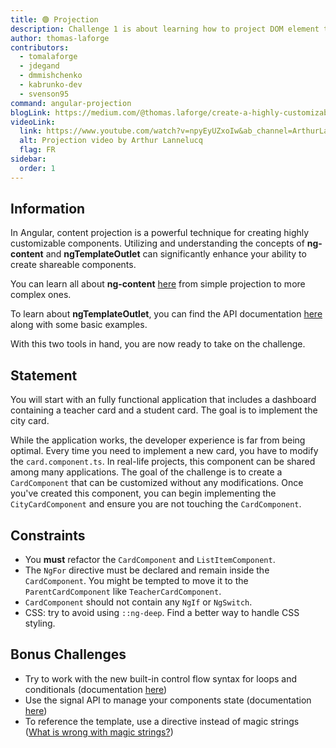 ```yaml
---
title: 🟢 Projection
description: Challenge 1 is about learning how to project DOM element through components
author: thomas-laforge
contributors:
  - tomalaforge
  - jdegand
  - dmmishchenko
  - kabrunko-dev
  - svenson95
command: angular-projection
blogLink: https://medium.com/@thomas.laforge/create-a-highly-customizable-component-cc3a9805e4c5
videoLink:
  link: https://www.youtube.com/watch?v=npyEyUZxoIw&ab_channel=ArthurLannelucq
  alt: Projection video by Arthur Lannelucq
  flag: FR
sidebar:
  order: 1
---
```


## Information

In Angular, content projection is a powerful technique for creating highly customizable components. Utilizing and understanding the concepts of <b>ng-content</b> and <b>ngTemplateOutlet</b> can significantly enhance your ability to create shareable components.

You can learn all about <b>ng-content</b> [here](https://angular.io/guide/content-projection#projecting-content-in-more-complex-environments) from simple projection to more complex ones.

To learn about <b>ngTemplateOutlet</b>, you can find the API documentation [here](https://angular.io/api/common/NgTemplateOutlet) along with some basic examples.

With this two tools in hand, you are now ready to take on the challenge.

## Statement

You will start with an fully functional application that includes a dashboard containing a teacher card and a student card. The goal is to implement the city card.

While the application works, the developer experience is far from being optimal. Every time you need to implement a new card, you have to modify the `card.component.ts`. In real-life projects, this component can be shared among many applications. The goal of the challenge is to create a `CardComponent` that can be customized without any modifications. Once you've created this component, you can begin implementing the `CityCardComponent` and ensure you are not touching the `CardComponent`.

## Constraints

- You <b>must</b> refactor the `CardComponent` and `ListItemComponent`.
- The `NgFor` directive must be declared and remain inside the `CardComponent`. You might be tempted to move it to the `ParentCardComponent` like `TeacherCardComponent`.
- `CardComponent` should not contain any `NgIf` or `NgSwitch`.
- CSS: try to avoid using `::ng-deep`. Find a better way to handle CSS styling.

## Bonus Challenges

- Try to work with the new built-in control flow syntax for loops and conditionals (documentation [here](https://angular.dev/guide/templates/control-flow))
- Use the signal API to manage your components state (documentation [here](https://angular.dev/guide/signals))
- To reference the template, use a directive instead of magic strings ([What is wrong with magic strings?](https://softwareengineering.stackexchange.com/a/365344))
